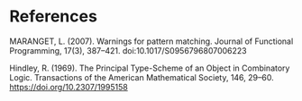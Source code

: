 # References


MARANGET, L. (2007). Warnings for pattern matching. Journal of Functional Programming, 17(3), 387–421. doi:10.1017/S0956796807006223

Hindley, R. (1969). The Principal Type-Scheme of an Object in Combinatory Logic. Transactions of the American Mathematical Society, 146, 29–60. https://doi.org/10.2307/1995158

